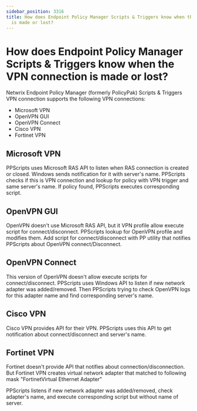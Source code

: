 ```yaml
---
sidebar_position: 3316
title: How does Endpoint Policy Manager Scripts & Triggers know when the VPN connection
  is made or lost?
---
```


# How does Endpoint Policy Manager Scripts & Triggers know when the VPN connection is made or lost?

Netwrix Endpoint Policy Manager (formerly PolicyPak) Scripts & Triggers VPN connection supports the following VPN connections:

* Microsoft VPN
* OpenVPN GUI
* OpenVPN Connect
* Cisco VPN
* Fortinet VPN

## Microsoft VPN

PPScripts uses Microsoft RAS API to listen when RAS connection is created or closed. Windows sends notification for it with server's name. PPScripts checks if this is VPN connection and lookup for policy with VPN trigger and same server's name. If policy found, PPScripts executes corresponding script.

## OpenVPN GUI

OpenVPN doesn't use Microsoft RAS API, but it VPN profile allow execute script for connect/disconnect. PPScripts lookup for OpenVPN profile and modifies them. Add script for connect/disconnect with PP utility that notifies PPScripts about OpenVPN connect/Disconnect.

## OpenVPN Connect

This version of OpenVPN doesn't allow execute scripts for connect/disconnect. PPScripts uses Windows API to listen if new network adapter was added/removed. Then PPScripts trying to check OpenVPN logs for this adapter name and find corresponding server's name.

## Cisco VPN

Cisco VPN provides API for their VPN. PPScripts uses this API to get notification about connect/disconnect and server's name.

## Fortinet VPN

Fortinet doesn't provide API that notifies about connection/disconnection. But Fortinet VPN creates virtual network adapter that matched to following mask "FortinetVirtual Ethernet Adapter"

PPScripts listens if new network adapter was added/removed, check adapter's name, and execute corresponding script but without name of server.